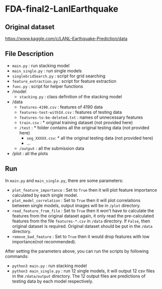 # FDA-final2-LanlEarthquake

## Original dataset
https://www.kaggle.com/c/LANL-Earthquake-Prediction/data

## File Description
- `main.py` : run stacking model
- `main_single.py` : run single models
- `singleGridSearch.py` : script for grid searching
- `feature_extraction.py` : script for feature extraction
- `func.py` : script for helper functions
- /model
  - `stacking.py` : class definition of the stacking model
- /data
  - `features-4190.csv` : features of 4190 data
  - `features-test-withId.csv` : features of testing data
  - `features-to-be-deleted.txt` : names of unnecessary features
  - `train.csv` : * original training dataset (not provided here)
  - `/test` : * folder contains all the original testing data (not provided here)
    - `seg_XXXXX.csv`: * all the original testing data (not provided here)
    - ...
  - `/output` : all the submission data
- /plot : all the plots

## Run
In `main.py` and `main_single.py`, there are some parameters:
- `plot_feature_importance` : Set to `True` then it will plot feature importance calculated by each single model.
- `plot_model_correlation` : Set to `True` then it will plot correlations between single models, output images will be in `/plot` directory.
- `read_feature_from_file` : Set to `True` then it won't have to calculate the features from the original dataset again, it only read the pre-calculated features from the file `features-*.csv` in `/data` directory. If `False`, then original dataset is required. Original dataset should be put in the `/data` directory.
- `remove_bad_feature` : Set to `True` then it would drop features with low importance(not recommended).

After setting the parameters above, you can run the scripts by following commands:
- `python3 main.py` : run stacking model
- `python3 main_single.py` : run 12 single models, it will output 12 csv files in the `/data/output` directory. The 12 output files are predictions of testing data by each model respectively.
